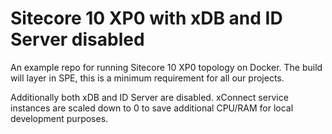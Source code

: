# Sitecore 10 XP0 with xDB and ID Server disabled

An example repo for running Sitecore 10 XP0 topology on Docker. The build will layer in SPE, this is a minimum requirement for all our projects.

Additionally both xDB and ID Server are disabled. xConnect service instances are scaled down to 0 to save additional CPU/RAM for local development purposes.
